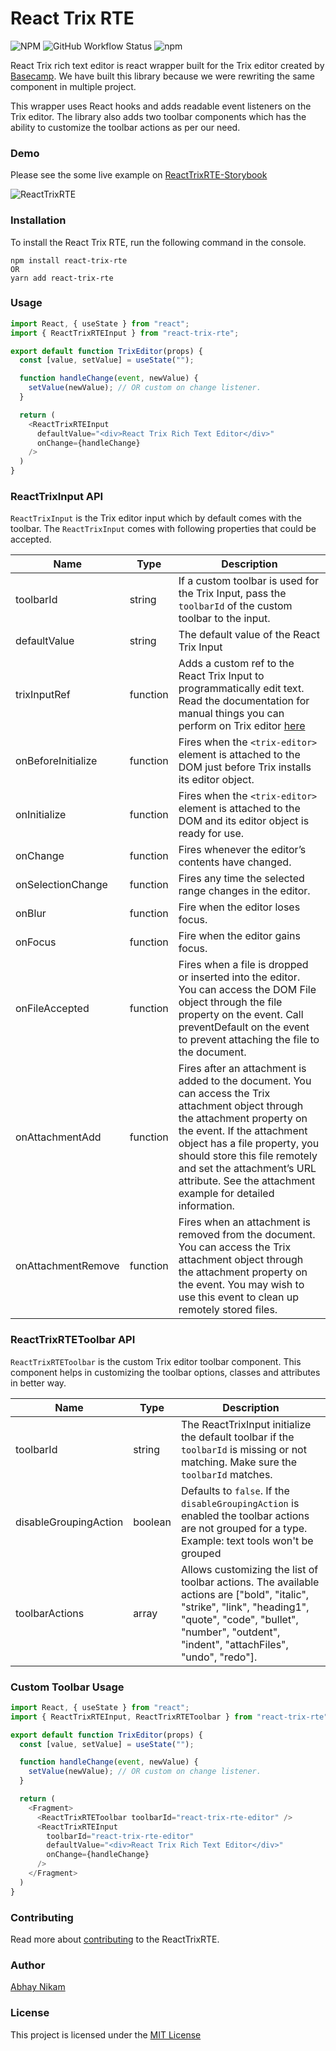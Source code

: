 # React Trix RTE

![NPM](https://img.shields.io/npm/l/react-trix-rte?style=flat-square)
![GitHub Workflow Status](https://img.shields.io/github/workflow/status/abhaynikam/react-trix-rte/Tests?style=flat-square)
![npm](https://img.shields.io/npm/dt/react-trix-rte?style=flat-square)

React Trix rich text editor is react wrapper built for the Trix editor created by [Basecamp](https://trix-editor.org/). We have built this library because we were rewriting the same component in multiple project.

This wrapper uses React hooks and adds readable event listeners on the Trix editor. The library also adds two toolbar components which has the ability to customize the toolbar actions as per our need.

### Demo

Please see the some live example on [ReactTrixRTE-Storybook](https://abhaynikam.github.io/react-trix-rte)

![ReactTrixRTE](https://d1sz9tkli0lfjq.cloudfront.net/items/242v2m2W362X110O2307/Screen%20Recording%202020-04-06%20at%2012.40%20AM.gif)


### Installation

To install the React Trix RTE, run the following command in the console.

```
npm install react-trix-rte
OR
yarn add react-trix-rte
```

### Usage

```javascript
import React, { useState } from "react";
import { ReactTrixRTEInput } from "react-trix-rte";

export default function TrixEditor(props) {
  const [value, setValue] = useState("");

  function handleChange(event, newValue) {
    setValue(newValue); // OR custom on change listener.
  }

  return (
    <ReactTrixRTEInput
      defaultValue="<div>React Trix Rich Text Editor</div>"
      onChange={handleChange}
    />
  )
}
```

### ReactTrixInput API

`ReactTrixInput` is the Trix editor input which by default comes with the toolbar. The `ReactTrixInput` comes with following properties that could be accepted.

| Name                | Type | Description |
| ------------------- | ---- | ----------- |
| toolbarId           | string   | If a custom toolbar is used for the Trix Input, pass the `toolbarId` of the custom toolbar to the input. |
| defaultValue        | string   | The default value of the React Trix Input |
| trixInputRef        | function | Adds a custom ref to the React Trix Input to programmatically edit text. Read the documentation for manual things you can perform on Trix editor [here](https://github.com/basecamp/trix#editing-text-programmatically) |
| onBeforeInitialize  | function | Fires when the `<trix-editor>` element is attached to the DOM just before Trix installs its editor object. |
| onInitialize        | function | Fires when the `<trix-editor>` element is attached to the DOM and its editor object is ready for use. |
| onChange            | function | Fires whenever the editor’s contents have changed. |
| onSelectionChange   | function | Fires any time the selected range changes in the editor. |
| onBlur              | function | Fire when the editor loses focus. |
| onFocus             | function | Fire when the editor gains focus. |
| onFileAccepted      | function | Fires when a file is dropped or inserted into the editor. You can access the DOM File object through the file property on the event. Call preventDefault on the event to prevent attaching the file to the document. |
| onAttachmentAdd     | function | Fires after an attachment is added to the document. You can access the Trix attachment object through the attachment property on the event. If the attachment object has a file property, you should store this file remotely and set the attachment’s URL attribute. See the attachment example for detailed information. |
| onAttachmentRemove  | function | Fires when an attachment is removed from the document. You can access the Trix attachment object through the attachment property on the event. You may wish to use this event to clean up remotely stored files. |

### ReactTrixRTEToolbar API

`ReactTrixRTEToolbar` is the custom Trix editor toolbar component. This component helps in customizing the toolbar options, classes and attributes in better way.

| Name                | Type | Description |
| ------------------- | ---- | ----------- |
| toolbarId             | string   | The ReactTrixInput initialize the default toolbar if the `toolbarId` is missing or not matching. Make sure the `toolbarId` matches. |
| disableGroupingAction | boolean  | Defaults to `false`. If the `disableGroupingAction` is enabled the toolbar actions are not grouped for a type. Example: text tools won't be grouped |
| toolbarActions        | array    | Allows customizing the list of toolbar actions. The available actions are ["bold", "italic", "strike", "link", "heading1", "quote", "code", "bullet", "number", "outdent", "indent", "attachFiles", "undo", "redo"].  |

### Custom Toolbar Usage

```javascript
import React, { useState } from "react";
import { ReactTrixRTEInput, ReactTrixRTEToolbar } from "react-trix-rte";

export default function TrixEditor(props) {
  const [value, setValue] = useState("");

  function handleChange(event, newValue) {
    setValue(newValue); // OR custom on change listener.
  }

  return (
    <Fragment>
      <ReactTrixRTEToolbar toolbarId="react-trix-rte-editor" />
      <ReactTrixRTEInput
        toolbarId="react-trix-rte-editor"
        defaultValue="<div>React Trix Rich Text Editor</div>"
        onChange={handleChange}
      />
    </Fragment>
  )
}
```

### Contributing

Read more about [contributing](https://github.com/abhaynikam/react-trix-rte/blob/7704eb681801fe2eacd00a5da50cd0bfb8c0238d/CONTRIBUTING.md) to the ReactTrixRTE.

### Author
[Abhay Nikam](https://www.abhaynikam.me/pages/about)

### License
This project is licensed under the [MIT License](https://github.com/abhaynikam/react-trix-rte/blob/7704eb681801fe2eacd00a5da50cd0bfb8c0238d/LICENSE)

